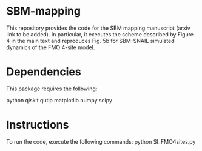 # SBM-mapping
This repository provides the code for the SBM mapping manuscript (arxiv link to be added). In particular, it executes the scheme described by Figure 4 in the main text and reproduces Fig. 5b for SBM-SNAIL simulated dynamics of the FMO 4-site model.

# Dependencies
This package requires the following:

python
qiskit
qutip
matplotlib
numpy
scipy

# Instructions
To run the code, execute the following commands:
python SI_FMO4sites.py
